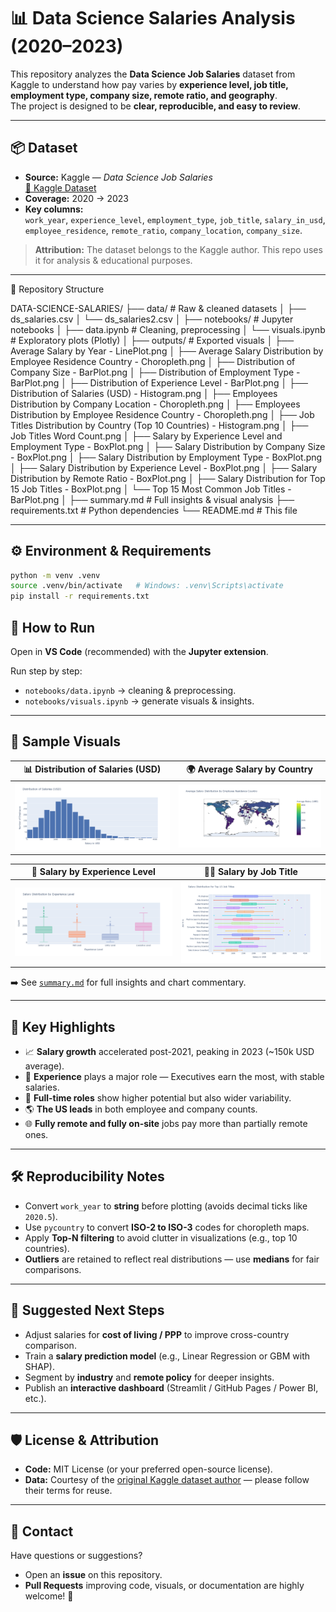 # 📊 Data Science Salaries Analysis (2020–2023)

This repository analyzes the **Data Science Job Salaries** dataset from Kaggle to understand how pay varies by **experience level, job title, employment type, company size, remote ratio, and geography**.  
The project is designed to be **clear, reproducible, and easy to review**.

---

## 📦 Dataset

- **Source:** Kaggle — *Data Science Job Salaries*  
  [🔗 Kaggle Dataset](https://www.kaggle.com/datasets/arnabchaki/data-science-salaries-2023)
- **Coverage:** 2020 → 2023  
- **Key columns:**  
  `work_year`, `experience_level`, `employment_type`, `job_title`, `salary_in_usd`,  
  `employee_residence`, `remote_ratio`, `company_location`, `company_size`.

> **Attribution:** The dataset belongs to the Kaggle author. This repo uses it for analysis & educational purposes.

---

📁 Repository Structure

DATA-SCIENCE-SALARIES/
├── data/                        # Raw & cleaned datasets
│   ├── ds_salaries.csv
│   └── ds_salaries2.csv
│
├── notebooks/                  # Jupyter notebooks
│   ├── data.ipynb              # Cleaning, preprocessing
│   └── visuals.ipynb           # Exploratory plots (Plotly)
│
├── outputs/                    # Exported visuals
│   ├── Average Salary by Year - LinePlot.png
│   ├── Average Salary Distribution by Employee Residence Country - Choropleth.png
│   ├── Distribution of Company Size - BarPlot.png
│   ├── Distribution of Employment Type - BarPlot.png
│   ├── Distribution of Experience Level - BarPlot.png
│   ├── Distribution of Salaries (USD) - Histogram.png
│   ├── Employees Distribution by Company Location - Choropleth.png
│   ├── Employees Distribution by Employee Residence Country - Choropleth.png
│   ├── Job Titles Distribution by Country (Top 10 Countries) - Histogram.png
│   ├── Job Titles Word Count.png
│   ├── Salary by Experience Level and Employment Type - BoxPlot.png
│   ├── Salary Distribution by Company Size - BoxPlot.png
│   ├── Salary Distribution by Employment Type - BoxPlot.png
│   ├── Salary Distribution by Experience Level - BoxPlot.png
│   ├── Salary Distribution by Remote Ratio - BoxPlot.png
│   ├── Salary Distribution for Top 15 Job Titles - BoxPlot.png
│   └── Top 15 Most Common Job Titles - BarPlot.png
│
├── summary.md                  # Full insights & visual analysis
├── requirements.txt            # Python dependencies
└── README.md                   # This file


---

## ⚙️ Environment & Requirements

```bash
python -m venv .venv
source .venv/bin/activate   # Windows: .venv\Scripts\activate
pip install -r requirements.txt
```

## 🚀 How to Run

Open in **VS Code** (recommended) with the **Jupyter extension**.

Run step by step:

- `notebooks/data.ipynb` → cleaning & preprocessing.  
- `notebooks/visuals.ipynb` → generate visuals & insights.  

---
## 🔎 Sample Visuals

| 📊 Distribution of Salaries (USD) | 🌍 Average Salary by Country |
|----------------------------------|------------------------------|
| ![Salary Histogram](outputs/Distribution%20of%20Salaries%20(USD)%20-%20Histogram.png) | ![Average Salary by Country](outputs/Average%20Salary%20Distribution%20by%20Employee%20Residence%20Country%20-%20Choropleth.png) |

| 💼 Salary by Experience Level | 👨‍💻 Salary by Job Title |
|------------------------------|--------------------------|
| ![Salary by Experience](outputs/Salary%20Distribution%20by%20Experience%20Level%20-%20BoxPlot.png) | ![Salary by Job Title](outputs/Salary%20Distribution%20for%20Top%2015%20Job%20Titles%20-%20BoxPlot.png) |

➡️ See [`summary.md`](summary.md) for full insights and chart commentary.

---

## 📌 Key Highlights

- 📈 **Salary growth** accelerated post-2021, peaking in 2023 (~150k USD average).
- 🧠 **Experience** plays a major role — Executives earn the most, with stable salaries.
- 💼 **Full-time roles** show higher potential but also wider variability.
- 🌎 **The US leads** in both employee and company counts.
- 🌐 **Fully remote and fully on-site** jobs pay more than partially remote ones.

---

## 🛠️ Reproducibility Notes

- Convert `work_year` to **string** before plotting (avoids decimal ticks like `2020.5`).
- Use `pycountry` to convert **ISO-2 to ISO-3** codes for choropleth maps.
- Apply **Top-N filtering** to avoid clutter in visualizations (e.g., top 10 countries).
- **Outliers** are retained to reflect real distributions — use **medians** for fair comparisons.

---

## 🧭 Suggested Next Steps

- Adjust salaries for **cost of living / PPP** to improve cross-country comparison.
- Train a **salary prediction model** (e.g., Linear Regression or GBM with SHAP).
- Segment by **industry** and **remote policy** for deeper insights.
- Publish an **interactive dashboard** (Streamlit / GitHub Pages / Power BI, etc.).

---

## 🛡️ License & Attribution

- **Code:** MIT License (or your preferred open-source license).
- **Data:** Courtesy of the [original Kaggle dataset author](https://www.kaggle.com/datasets/arnabchaki/data-science-salaries-2023) — please follow their terms for reuse.

---

## 🤝 Contact

Have questions or suggestions?

- Open an **issue** on this repository.
- **Pull Requests** improving code, visuals, or documentation are highly welcome! 🚀
